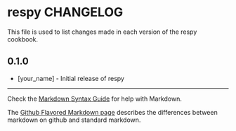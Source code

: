 # respy CHANGELOG

This file is used to list changes made in each version of the respy cookbook.

## 0.1.0
- [your_name] - Initial release of respy

- - -
Check the [Markdown Syntax Guide](http://daringfireball.net/projects/markdown/syntax) for help with Markdown.

The [Github Flavored Markdown page](http://github.github.com/github-flavored-markdown/) describes the differences between markdown on github and standard markdown.
